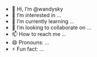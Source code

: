 - 👋 Hi, I’m @wandysky
- 👀 I’m interested in ...
- 🌱 I’m currently learning ...
- 💞️ I’m looking to collaborate on ...
- 📫 How to reach me ...
- 😄 Pronouns: ...
- ⚡ Fun fact: ...

<!---
wandysky/wandysky is a ✨ special ✨ repository because its `README.md` (this file) appears on your GitHub profile.
You can click the Preview link to take a look at your changes.
--->
